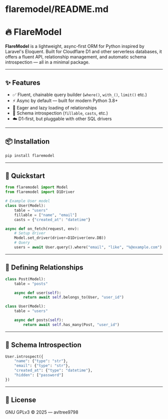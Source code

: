 # flaremodel/README.md

# 🔥 FlareModel

**FlareModel** is a lightweight, async-first ORM for Python inspired by Laravel's Eloquent. Built for Cloudflare D1 and other serverless databases, it offers a fluent API, relationship management, and automatic schema introspection — all in a minimal package.

---

## ✨ Features

- ✅ Fluent, chainable query builder (`where()`, `with_()`, `limit()` etc.)
- ⚡ Async by default — built for modern Python 3.8+
- 🔁 Eager and lazy loading of relationships
- 📄 Schema introspection (`fillable`, `casts`, etc.)
- ☁️ D1-first, but pluggable with other SQL drivers

---

## 📦 Installation

```bash
pip install flaremodel
```

---

## 🚀 Quickstart

```python
from flaremodel import Model
from flaremodel import D1Driver

# Example User model
class User(Model):
    table = "users"
    fillable = ["name", "email"]
    casts = {"created_at": "datetime"}

async def on_fetch(request, env):
    # Setup driver
    Model.set_driver(driver=D1Driver(env.DB))
    # Query
    users = await User.query().where("email", "like", "%@example.com").get()
```

---

## 🧱 Defining Relationships

```python
class Post(Model):
    table = "posts"

    async def user(self):
        return await self.belongs_to(User, "user_id")

class User(Model):
    table = "users"

    async def posts(self):
        return await self.has_many(Post, "user_id")
```

---

## 🧠 Schema Introspection

```python
User.introspect({
    "name": {"type": "str"},
    "email": {"type": "str"},
    "created_at": {"type": "datetime"},
    "hidden": ["password"]
})
```

---

## 📜 License

GNU GPLv3 © 2025 — avltree9798
